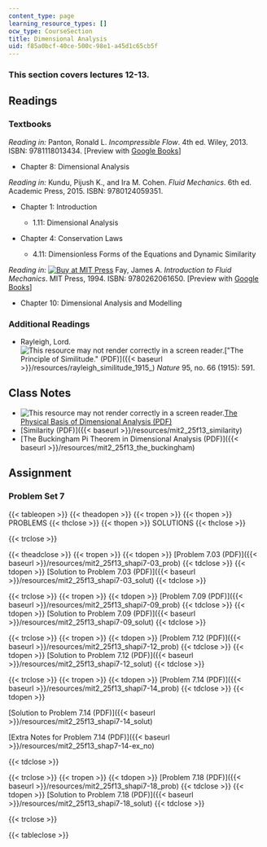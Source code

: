 ```yaml
---
content_type: page
learning_resource_types: []
ocw_type: CourseSection
title: Dimensional Analysis
uid: f85a0bcf-40ce-500c-98e1-a45d1c65cb5f
---
```


### This section covers lectures 12-13.

Readings
--------

### Textbooks

_Reading in:_ Panton, Ronald L. _Incompressible Flow_. 4th ed. Wiley, 2013. ISBN: 9781118013434. \[Preview with [Google Books](http://books.google.com/books?id=sa4eAAAAQBAJ&pg=PAfrontcover)\]

*   Chapter 8: Dimensional Analysis

_Reading in:_ Kundu, Pijush K., and Ira M. Cohen. _Fluid Mechanics_. 6th ed. Academic Press, 2015. ISBN: 9780124059351.

*   Chapter 1: Introduction
    *   1.11: Dimensional Analysis

*   Chapter 4: Conservation Laws
    *   4.11: Dimensionless Forms of the Equations and Dynamic Similarity

_Reading in:_ [![Buy at MIT
Press](/images/mp_logo.gif)](https://mitpress.mit.edu/9780262061650) Fay, James A. _Introduction to Fluid Mechanics_. MIT Press, 1994. ISBN: 9780262061650. \[Preview with [Google Books](http://books.google.com/books?id=XGVpue4954wC&pg=PAfrontcover)\]

*   Chapter 10: Dimensional Analysis and Modelling

### Additional Readings

*   Rayleigh, Lord. ![This resource may not render correctly in a screen reader.](/images/inacessible.gif)["The Principle of Similitude." (PDF)]({{< baseurl >}}/resources/rayleigh_similitude_1915_) _Nature_ 95, no. 66 (1915): 591.

Class Notes
-----------

*   ![This resource may not render correctly in a screen reader.](/images/inacessible.gif)[The Physical Basis of Dimensional Analysis (PDF)](http://web.mit.edu/2.25/www/pdf/DA_unified.pdf)
*   [Similarity (PDF)]({{< baseurl >}}/resources/mit2_25f13_similarity)
*   [The Buckingham Pi Theorem in Dimensional Analysis (PDF)]({{< baseurl >}}/resources/mit2_25f13_the_buckingham)

Assignment
----------

### Problem Set 7

{{< tableopen >}}
{{< theadopen >}}
{{< tropen >}}
{{< thopen >}}
PROBLEMS
{{< thclose >}}
{{< thopen >}}
SOLUTIONS
{{< thclose >}}

{{< trclose >}}

{{< theadclose >}}
{{< tropen >}}
{{< tdopen >}}
[Problem 7.03 (PDF)]({{< baseurl >}}/resources/mit2_25f13_shapi7-03_prob)
{{< tdclose >}}
{{< tdopen >}}
[Solution to Problem 7.03 (PDF)]({{< baseurl >}}/resources/mit2_25f13_shapi7-03_solut)
{{< tdclose >}}

{{< trclose >}}
{{< tropen >}}
{{< tdopen >}}
[Problem 7.09 (PDF)]({{< baseurl >}}/resources/mit2_25f13_shapi7-09_prob)
{{< tdclose >}}
{{< tdopen >}}
[Solution to Problem 7.09 (PDF)]({{< baseurl >}}/resources/mit2_25f13_shapi7-09_solut)
{{< tdclose >}}

{{< trclose >}}
{{< tropen >}}
{{< tdopen >}}
[Problem 7.12 (PDF)]({{< baseurl >}}/resources/mit2_25f13_shapi7-12_prob)
{{< tdclose >}}
{{< tdopen >}}
[Solution to Problem 7.12 (PDF)]({{< baseurl >}}/resources/mit2_25f13_shapi7-12_solut)
{{< tdclose >}}

{{< trclose >}}
{{< tropen >}}
{{< tdopen >}}
[Problem 7.14 (PDF)]({{< baseurl >}}/resources/mit2_25f13_shapi7-14_prob)
{{< tdclose >}}
{{< tdopen >}}


[Solution to Problem 7.14 (PDF)]({{< baseurl >}}/resources/mit2_25f13_shapi7-14_solut)

[Extra Notes for Problem 7.14 (PDF)]({{< baseurl >}}/resources/mit2_25f13_shap7-14-ex_no)


{{< tdclose >}}

{{< trclose >}}
{{< tropen >}}
{{< tdopen >}}
[Problem 7.18 (PDF)]({{< baseurl >}}/resources/mit2_25f13_shapi7-18_prob)
{{< tdclose >}}
{{< tdopen >}}
[Solution to Problem 7.18 (PDF)]({{< baseurl >}}/resources/mit2_25f13_shapi7-18_solut)
{{< tdclose >}}

{{< trclose >}}

{{< tableclose >}}
